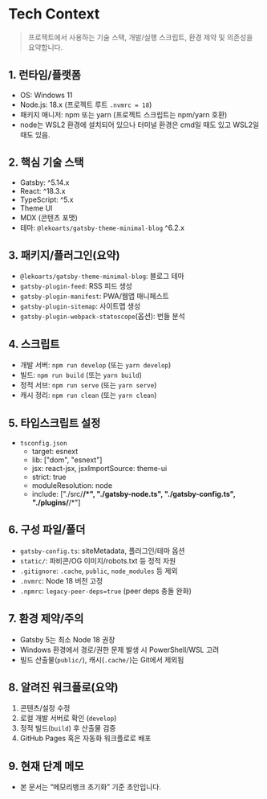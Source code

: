 # Tech Context

> 프로젝트에서 사용하는 기술 스택, 개발/실행 스크립트, 환경 제약 및 의존성을 요약합니다.

## 1. 런타임/플랫폼
- OS: Windows 11
- Node.js: 18.x (프로젝트 루트 `.nvmrc = 18`)
- 패키지 매니저: npm 또는 yarn (프로젝트 스크립트는 npm/yarn 호환)
- node는 WSL2 환경에 설치되어 있으나 터미널 환경은 cmd일 때도 있고 WSL2일 때도 있음.

## 2. 핵심 기술 스택
- Gatsby: ^5.14.x
- React: ^18.3.x
- TypeScript: ^5.x
- Theme UI
- MDX (콘텐츠 포맷)
- 테마: `@lekoarts/gatsby-theme-minimal-blog` ^6.2.x

## 3. 패키지/플러그인(요약)
- `@lekoarts/gatsby-theme-minimal-blog`: 블로그 테마
- `gatsby-plugin-feed`: RSS 피드 생성
- `gatsby-plugin-manifest`: PWA/웹앱 매니페스트
- `gatsby-plugin-sitemap`: 사이트맵 생성
- `gatsby-plugin-webpack-statoscope`(옵션): 번들 분석

## 4. 스크립트
- 개발 서버: `npm run develop` (또는 `yarn develop`)
- 빌드: `npm run build` (또는 `yarn build`)
- 정적 서브: `npm run serve` (또는 `yarn serve`)
- 캐시 정리: `npm run clean` (또는 `yarn clean`)

## 5. 타입스크립트 설정
- `tsconfig.json`
  - target: esnext
  - lib: ["dom", "esnext"]
  - jsx: react-jsx, jsxImportSource: theme-ui
  - strict: true
  - moduleResolution: node
  - include: ["./src/**/*", "./gatsby-node.ts", "./gatsby-config.ts", "./plugins/**/*"]

## 6. 구성 파일/폴더
- `gatsby-config.ts`: siteMetadata, 플러그인/테마 옵션
- `static/`: 파비콘/OG 이미지/robots.txt 등 정적 자원
- `.gitignore`: `.cache`, `public`, `node_modules` 등 제외
- `.nvmrc`: Node 18 버전 고정
- `.npmrc`: `legacy-peer-deps=true` (peer deps 충돌 완화)

## 7. 환경 제약/주의
- Gatsby 5는 최소 Node 18 권장
- Windows 환경에서 경로/권한 문제 발생 시 PowerShell/WSL 고려
- 빌드 산출물(`public/`), 캐시(`.cache/`)는 Git에서 제외됨

## 8. 알려진 워크플로(요약)
1) 콘텐츠/설정 수정
2) 로컬 개발 서버로 확인 (`develop`)
3) 정적 빌드(`build`) 후 산출물 검증
4) GitHub Pages 혹은 자동화 워크플로로 배포

## 9. 현재 단계 메모
- 본 문서는 “메모리뱅크 초기화” 기준 초안입니다.
